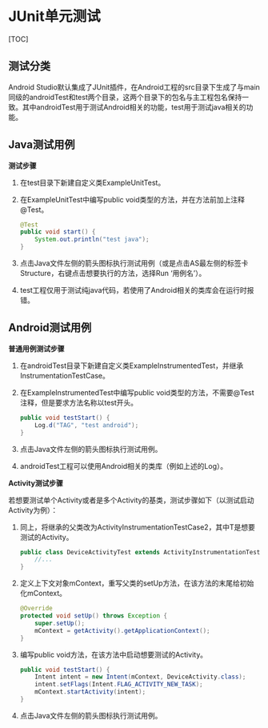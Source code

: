 # JUnit单元测试

[TOC]

## 测试分类

Android Studio默认集成了JUnit插件，在Android工程的src目录下生成了与main同级的androidTest和test两个目录，这两个目录下的包名与主工程包名保持一致。其中androidTest用于测试Android相关的功能，test用于测试java相关的功能。

## Java测试用例

**测试步骤**

1. 在test目录下新建自定义类ExampleUnitTest。

2. 在ExampleUnitTest中编写public void类型的方法，并在方法前加上注释@Test。

   ```java
   @Test
   public void start() {
       System.out.println("test java");
   }
   ```

3. 点击Java文件左侧的箭头图标执行测试用例（或是点击AS最左侧的标签卡Structure，右键点击想要执行的方法，选择Run ‘用例名’）。

4. test工程仅用于测试纯java代码，若使用了Android相关的类库会在运行时报错。

## Android测试用例

**普通用例测试步骤**

1. 在androidTest目录下新建自定义类ExampleInstrumentedTest，并继承InstrumentationTestCase。

2. 在ExampleInstrumentedTest中编写public void类型的方法，不需要@Test注释，但是要求方法名称以test开头。

   ```java
   public void testStart() {
       Log.d("TAG", "test android");
   }
   ```

3. 点击Java文件左侧的箭头图标执行测试用例。

4. androidTest工程可以使用Android相关的类库（例如上述的Log）。

**Activity测试步骤**

若想要测试单个Activity或者是多个Activity的基类，测试步骤如下（以测试启动Activity为例）：

1. 同上，将继承的父类改为ActivityInstrumentationTestCase2<T>，其中T是想要测试的Activity。

   ```java
   public class DeviceActivityTest extends ActivityInstrumentationTestCase2<DeviceActivity> {
       //...
   }
   ```

2. 定义上下文对象mContext，重写父类的setUp方法，在该方法的末尾给初始化mContext。

   ```java
   @Override
   protected void setUp() throws Exception {
       super.setUp();
       mContext = getActivity().getApplicationContext();
   }
   ```

3. 编写public void方法，在该方法中启动想要测试的Activity。

   ```java
   public void testStart() {
       Intent intent = new Intent(mContext, DeviceActivity.class);
       intent.setFlags(Intent.FLAG_ACTIVITY_NEW_TASK);
       mContext.startActivity(intent);
   }
   ```

4. 点击Java文件左侧的箭头图标执行测试用例。